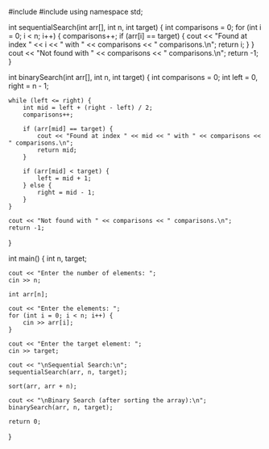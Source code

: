 #include <iostream>
#include <algorithm>
using namespace std;

int sequentialSearch(int arr[], int n, int target) {
    int comparisons = 0;
    for (int i = 0; i < n; i++) {
        comparisons++;
        if (arr[i] == target) {
            cout << "Found at index " << i << " with " << comparisons << " comparisons.\n";
            return i;
        }
    }
    cout << "Not found with " << comparisons << " comparisons.\n";
    return -1;
}

int binarySearch(int arr[], int n, int target) {
    int comparisons = 0;
    int left = 0, right = n - 1;
    
    while (left <= right) {
        int mid = left + (right - left) / 2;
        comparisons++;
        
        if (arr[mid] == target) {
            cout << "Found at index " << mid << " with " << comparisons << " comparisons.\n";
            return mid;
        }
        
        if (arr[mid] < target) {
            left = mid + 1;
        } else {
            right = mid - 1;
        }
    }
    
    cout << "Not found with " << comparisons << " comparisons.\n";
    return -1;
}

int main() {
    int n, target;

    cout << "Enter the number of elements: ";
    cin >> n;

    int arr[n];

    cout << "Enter the elements: ";
    for (int i = 0; i < n; i++) {
        cin >> arr[i];
    }

    cout << "Enter the target element: ";
    cin >> target;

    cout << "\nSequential Search:\n";
    sequentialSearch(arr, n, target);

    sort(arr, arr + n);

    cout << "\nBinary Search (after sorting the array):\n";
    binarySearch(arr, n, target);

    return 0;
}
